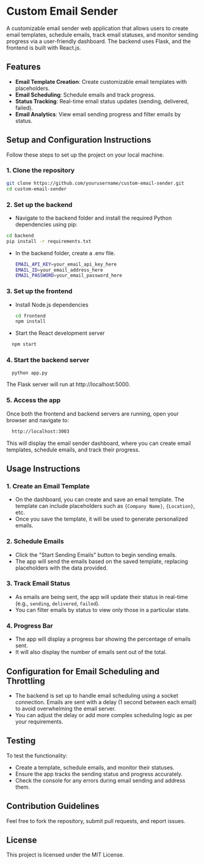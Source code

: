 # Custom Email Sender

A customizable email sender web application that allows users to create email templates, schedule emails, track email statuses, and monitor sending progress via a user-friendly dashboard. The backend uses Flask, and the frontend is built with React.js.

## Features
- **Email Template Creation**: Create customizable email templates with placeholders.
- **Email Scheduling**: Schedule emails and track progress.
- **Status Tracking**: Real-time email status updates (sending, delivered, failed).
- **Email Analytics**: View email sending progress and filter emails by status.

## Setup and Configuration Instructions

Follow these steps to set up the project on your local machine.

### 1. Clone the repository

```bash
git clone https://github.com/yourusername/custom-email-sender.git
cd custom-email-sender
```
### 2. Set up the backend
- Navigate to the backend folder and install the required Python dependencies using pip:

```bash
cd backend
pip install -r requirements.txt
```
- In the backend folder, create a .env file.

  ```bash    
  EMAIL_API_KEY=your_email_api_key_here
  EMAIL_ID=your_email_address_here
  EMAIL_PASSWORD=your_email_password_here
  ```
### 3. Set up the frontend
-  Install Node.js dependencies
      ```bash    
    cd frontend
    npm install
    ```
-  Start the React development server
  ```bash    
    npm start
   ```
### 4. Start the backend server
  ```bash    
    python app.py
   ```
The Flask server will run at http://localhost:5000.

### 5. Access the app
Once both the frontend and backend servers are running, open your browser and navigate to:
  ```bash    
    http://localhost:3003
   ```
This will display the email sender dashboard, where you can create email templates, schedule emails, and track their progress.

## Usage Instructions

### 1. Create an Email Template

- On the dashboard, you can create and save an email template. The template can include placeholders such as `{Company Name}`, `{Location}`, etc.
- Once you save the template, it will be used to generate personalized emails.

### 2. Schedule Emails

- Click the "Start Sending Emails" button to begin sending emails.
- The app will send the emails based on the saved template, replacing placeholders with the data provided.

### 3. Track Email Status

- As emails are being sent, the app will update their status in real-time (e.g., `sending`, `delivered`, `failed`).
- You can filter emails by status to view only those in a particular state.

### 4. Progress Bar

- The app will display a progress bar showing the percentage of emails sent.
- It will also display the number of emails sent out of the total.

## Configuration for Email Scheduling and Throttling

- The backend is set up to handle email scheduling using a socket connection. Emails are sent with a delay (1 second between each email) to avoid overwhelming the email server.
- You can adjust the delay or add more complex scheduling logic as per your requirements.

## Testing

To test the functionality:

* Create a template, schedule emails, and monitor their statuses.
* Ensure the app tracks the sending status and progress accurately.
* Check the console for any errors during email sending and address them.

## Contribution Guidelines
Feel free to fork the repository, submit pull requests, and report issues.

## License
This project is licensed under the MIT License.
